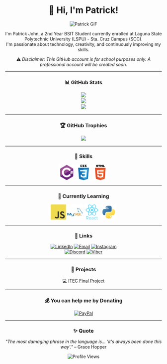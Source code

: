 <div align="center">

<h1> 👋 Hi, I'm Patrick! </h1>

<p>
  <img src="https://i.imgur.com/zUpYJCH.gif" width="100%" height="200" alt="Patrick GIF"/>
</p>

I'm Patrick John, a 2nd Year BSIT Student currently enrolled at Laguna State Polytechnic University (LSPU) - Sta. Cruz Campus (SCC).  
I'm passionate about technology, creativity, and continuously improving my skills.  

⚠️ *Disclaimer: This GitHub account is for school purposes only. A professional account will be created soon.*

---

### 📊 **GitHub Stats**
![](https://github-readme-stats.vercel.app/api?username=Snowden199x&theme=dark&hide_border=false&include_all_commits=false&count_private=false)  
![](https://nirzak-streak-stats.vercel.app/?user=Snowden199x&theme=dark&hide_border=false)  
![](https://github-readme-stats.vercel.app/api/top-langs/?username=Snowden199x&theme=dark&hide_border=false&include_all_commits=false&count_private=false&layout=compact)

---

### 🏆 **GitHub Trophies**
![](https://github-profile-trophy.vercel.app/?username=Snowden199x&theme=radical&no-frame=false&no-bg=true&margin-w=4)

---

### 🎯 **Skills**
<p>
  <img src="https://raw.githubusercontent.com/devicons/devicon/master/icons/csharp/csharp-original.svg" width="50"/>
  <img src="https://raw.githubusercontent.com/devicons/devicon/master/icons/css3/css3-original-wordmark.svg" width="50"/>
  <img src="https://raw.githubusercontent.com/devicons/devicon/master/icons/html5/html5-original-wordmark.svg" width="50"/>
</p>

---

### 🌱 **Currently Learning**
<p>
  <img src="https://raw.githubusercontent.com/devicons/devicon/master/icons/javascript/javascript-original.svg" width="50"/>
  <img src="https://raw.githubusercontent.com/devicons/devicon/master/icons/mysql/mysql-original-wordmark.svg" width="50"/>
  <img src="https://raw.githubusercontent.com/devicons/devicon/master/icons/react/react-original-wordmark.svg" width="50"/>
  <img src="https://raw.githubusercontent.com/devicons/devicon/master/icons/python/python-original.svg" width="50"/>
</p>

---

### 🔗 **Links**
[![LinkedIn](https://img.shields.io/badge/linkedin-0A66C2?style=for-the-badge&logo=linkedin&logoColor=white)](https://www.linkedin.com/in/goco-patrick-john-m-b736b8374/)   [![Email](https://img.shields.io/badge/Email-D14836?style=for-the-badge&logo=gmail&logoColor=white)](https://mail.google.com/mail/?view=cm&fs=1&to=goco.pj.bsinfotech@gmail.com)   [![Instagram](https://img.shields.io/badge/Instagram-E4405F?style=for-the-badge&logo=instagram&logoColor=white)](https://www.instagram.com/p__scorp/)  
[![Discord](https://img.shields.io/badge/Discord-5865F2?style=for-the-badge&logo=discord&logoColor=white)](https://discord.com/users/zero_199x) [![Viber](https://img.shields.io/badge/Viber-7360F2?style=for-the-badge&logo=viber&logoColor=white)](https://msng.link/o/?639672733389=vi)

---

### 📂 **Projects**
💻 [ITEC Final Project](https://github.com/ZieksQ/ITEC_FinalProject)  

---

### 💰 **You can help me by Donating**
[![PayPal](https://img.shields.io/badge/PayPal-00457C?style=for-the-badge&logo=paypal&logoColor=white)](https://paypal.me/goconatics1030)

---

### ✨ **Quote**
*"The most damaging phrase in the language is... 'it's always been done this way'."* – Grace Hopper  

![Profile Views](https://komarev.com/ghpvc/?username=Snowden199x&color=green&style=flat-square)

</div>
